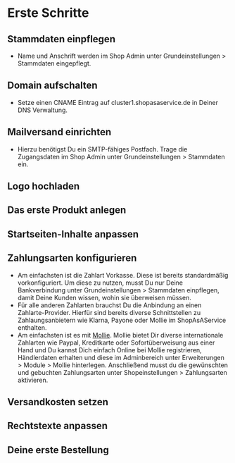 # Erste Schritte
## Stammdaten einpflegen
- Name und Anschrift werden im Shop Admin unter Grundeinstellungen > Stammdaten eingepflegt.
## Domain aufschalten
- Setze einen CNAME Eintrag auf cluster1.shopasaservice.de in Deiner DNS Verwaltung.
## Mailversand einrichten
- Hierzu benötigst Du ein SMTP-fähiges Postfach. Trage die Zugangsdaten im Shop Admin unter Grundeinstellungen > Stammdaten ein.
## Logo hochladen
## Das erste Produkt anlegen
## Startseiten-Inhalte anpassen
## Zahlungsarten konfigurieren
- Am einfachsten ist die Zahlart Vorkasse. Diese ist bereits standardmäßig vorkonfiguriert. Um diese zu nutzen, musst Du nur Deine Bankverbindung unter Grundeinstellungen > Stammdaten einpflegen, damit Deine Kunden wissen, wohin sie überweisen müssen.
- Für alle anderen Zahlarten brauchst Du die Anbindung an einen Zahlarte-Provider. Hierfür sind bereits diverse Schnittstellen zu Zahlaungsanbietern wie Klarna, Payone oder Mollie im ShopAsAService enthalten.
- Am einfachsten ist es mit [Mollie](https://www.mollie.com/de/). Mollie bietet Dir diverse internationale Zahlarten wie Paypal, Kreditkarte oder Sofortüberweisung aus einer Hand und Du kannst Dich einfach Online bei Mollie registrieren, Händlerdaten erhalten und diese im Adminbereich unter Erweiterungen > Module > Mollie hinterlegen. Anschließend musst du die gewünschten und gebuchten Zahlungsarten unter Shopeinstellungen > Zahlungsarten aktivieren.
## Versandkosten setzen
## Rechtstexte anpassen
## Deine erste Bestellung
